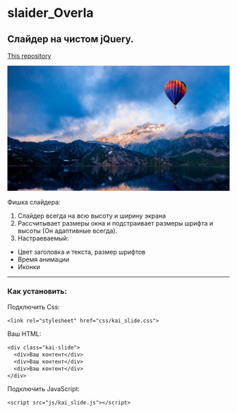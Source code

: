 # slaider_Overla
## Слайдер на чистом jQuery.
[This repository](https://github.com/AndreiKaragayr/slaider_Overla.git)

![One slide](img/overlap-slide-2-1.jpg "One slide")

Фишка слайдера:
1. Слайдер всегда на всю высоту и ширину экрана
2. Рассчитывает  размеры окна и подстраивает размеры шрифта и высоты (Он адаптивные всегда).
3. Настраеваемый:
  + Цвет заголовка и текста, размер шрифтов
  + Время анимации
  + Иконки
***
### Как установить:
Подключить Css:
```
<link rel="stylesheet" href="css/kai_slide.css">
```
Ваш HTML:
```
<div class="kai-slide">
  <div>Ваш контент</div>
  <div>Ваш контент</div>
  <div>Ваш контент</div>
</div>
```

Подключить JavaScript:
```
<script src="js/kai_slide.js"></script>
```
